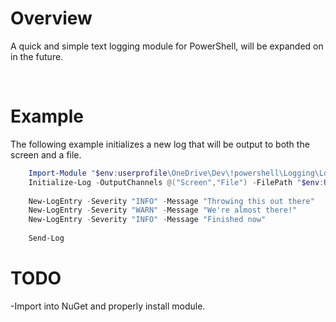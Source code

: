 # Overview
A quick and simple text logging module for PowerShell, will be expanded on in the future.

<br>

# Example
The following example initializes a new log that will be output to both the screen and a file.

```powershell
    Import-Module "$env:userprofile\OneDrive\Dev\!powershell\Logging\Logging.psm1"
    Initialize-Log -OutputChannels @("Screen","File") -FilePath "$env:Userprofile\temp\log.txt"
    
    New-LogEntry -Severity "INFO" -Message "Throwing this out there"
    New-LogEntry -Severity "WARN" -Message "We're almost there!"
    New-LogEntry -Severity "INFO" -Message "Finished now"
    
    Send-Log
```

# TODO
-Import into NuGet and properly install module.